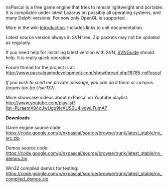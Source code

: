 nxPascal is a free game engine that tries to remain lightweight and portable. It is compilable under latest Lazarus on possibly all operating systems, and many Delphi versions. For now only OpenGL is supported.

More in the wiki [Introduction](Introduction.md). Includes links to unit documentation.

Latest source version always in SVN tree. Zip packets may not be updated as regularly.

If you need help for installing latest version with SVN, [SVNGuide](SVNGuide.md) should help. It is really quick operation.

Forum thread for the project is at:
http://www.pascalgamedevelopment.com/showthread.php?8785-nxPascal

_If you wish to send me private message, you can do it there or Lazarus forums too (to User137)._

More showcase videos about nxPascal on Youtube playlist:
http://www.youtube.com/playlist?list=PLraemX84dJwUgp9IcXUS0U4lvdwLFumA7

**Downloads**

Game engine source code: https://code.google.com/p/nxpascal/source/browse/trunk/latest_stable/nx_src.zip

Demos source code: https://code.google.com/p/nxpascal/source/browse/trunk/latest_stable/nx_demos.zip

Win32 compiled demos for testing: https://code.google.com/p/nxpascal/source/browse/trunk/latest_stable/nx_compiled_demos.zip
